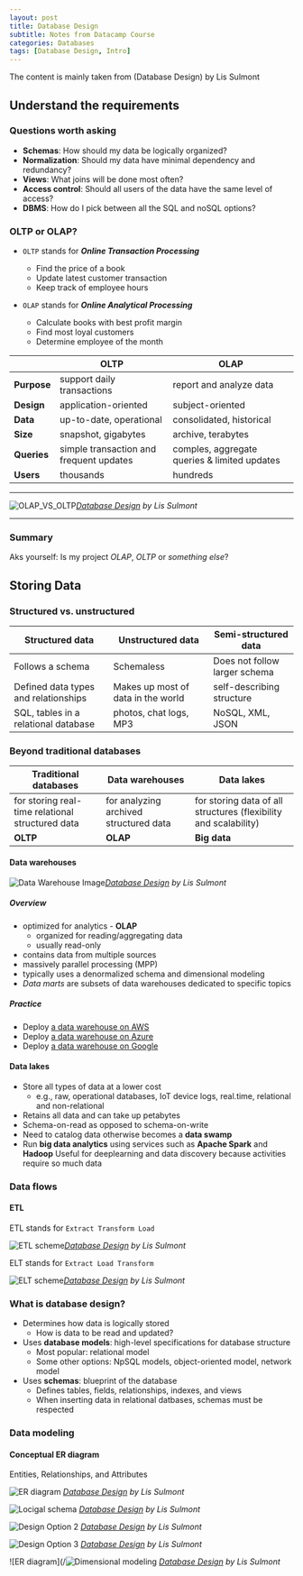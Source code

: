 ```yaml
--- 
layout: post 
title: Database Design 
subtitle: Notes from Datacamp Course 
categories: Databases 
tags: [Database Design, Intro]
---
```


The content is mainly taken from (Database Design) by Lis Sulmont 

## Understand the requirements

### Questions worth asking

- **Schemas**: How should my data be logically organized?
- **Normalization**: Should my data have minimal dependency and redundancy?  
- **Views**: What joins will be done most often?
- **Access control**: Should all users of the data have the same level of access?
- **DBMS**: How do I pick between all the SQL and noSQL options?

### OLTP or OLAP?

- `OLTP` stands for ***Online Transaction Processing***
    - Find the price of a book
    - Update latest customer transaction
    - Keep track of employee hours

- `OLAP` stands for ***Online Analytical Processing***
    - Calculate books with best profit margin
    - Find most loyal customers
    - Determine employee of the month

|   | OLTP | OLAP |
|---|---|---|
|**Purpose**|support daily transactions|report and analyze data|
|**Design**|application-oriented|subject-oriented|
|**Data**|up-to-date, operational|consolidated, historical|
|**Size**|snapshot, gigabytes|archive, terabytes|
|**Queries**|simple transaction and frequent updates|comples, aggregate queries & limited updates|
|**Users**|thousands|hundreds|

<hr>

![OLAP_VS_OLTP](/assets/images/post_images/database_design/OLAP_VS_OLTP.png)*[Database Design](https://campus.datacamp.com/courses/database-design) by Lis Sulmont*




<hr>

### Summary

Aks yourself: Is my project *OLAP*, *OLTP* or *something else*? 

## Storing Data

### Structured vs. unstructured

| Structured data | Unstructured data | Semi-structured data |
|---|---|---|
| Follows a schema | Schemaless | Does not follow larger schema |
| Defined data types and relationships | Makes up most of data in the world | self-describing structure |
| SQL, tables in a relational database | photos, chat logs, MP3 |NoSQL, XML, JSON |

### Beyond traditional databases

| Traditional databases | Data warehouses | Data lakes |
|---|---|---|
|for storing real-time relational structured data | for analyzing archived structured data | for storing data of all structures (flexibility and scalability)|
|**OLTP**|**OLAP**|**Big data**|

#### Data warehouses

![Data Warehouse Image](/assets/images/post_images/database_design/Data_Warehouse_Image.png)*[Database Design](https://campus.datacamp.com/courses/database-design) by Lis Sulmont*


##### Overview

- optimized for analytics - **OLAP**
    - organized for reading/aggregating data
    - usually read-only
- contains data from multiple sources
- massively parallel processing (MPP)
- typically uses a denormalized schema and dimensional modeling
- *Data marts* are subsets of data warehouses dedicated to specific topics

##### Practice

- Deploy [a data warehouse on AWS](https://aws.amazon.com/getting-started/hands-on/deploy-data-warehouse/)
- Deploy [a data warehouse on Azure](https://www.sqlshack.com/the-new-sql-data-warehouse-in-azure/)
- Deploy [a data warehouse on Google](https://cloud.google.com/bigquery)

#### Data lakes

- Store all types of data at a lower cost
    - e.g., raw, operational databases, IoT device logs, real.time, relational and non-relational
- Retains all data and can take up petabytes
- Schema-on-read as opposed to schema-on-write
- Need to catalog data otherwise becomes a **data swamp**
- Run **big data analytics** using services such as **Apache Spark** and **Hadoop**
    Useful for deeplearning and data discovery because activities require so much data

### Data flows

#### ETL

ETL stands for `Extract Transform Load`

![ETL scheme](/assets/images/post_images/database_design/ETL_scheme_1.png)*[Database Design](https://campus.datacamp.com/courses/database-design) by Lis Sulmont*


ELT stands for `Extract Load Transform`

![ELT scheme](/assets/images/post_images/database_design/ELT_scheme_1.png)*[Database Design](https://campus.datacamp.com/courses/database-design) by Lis Sulmont*


### What is database design?

- Determines how data is logically stored
    - How is data to be read and updated?
- Uses **database models**: high-level specifications for database structure
    - Most popular: relational model
    - Some other options: NpSQL models, object-oriented model, network model
- Uses **schemas**: blueprint of the database
    - Defines tables, fields, relationships, indexes, and views
    - When inserting data in relational datbases, schemas must be respected

### Data modeling

#### Conceptual ER diagram

Entities, Relationships, and Attributes

![ER diagram](/assets/images/post_images/database_design/ER_diagram.png)
*[Database Design](https://campus.datacamp.com/courses/database-design) by Lis Sulmont*




![Locigal schema](/assets/images/post_images/database_design/ER_diagram_as_schema.png)
*[Database Design](https://campus.datacamp.com/courses/database-design) by Lis Sulmont*



![Design Option 2](/assets/images/post_images/database_design/database_option_2.png)
*[Database Design](https://campus.datacamp.com/courses/database-design) by Lis Sulmont*


![Design Option 3](/assets/images/post_images/database_design/database_options_3.png)
*[Database Design](https://campus.datacamp.com/courses/database-design) by Lis Sulmont*



![ER diagram](/![Dimensional modeling](/assets/images/post_images/database_design/Dimensional_modeling.png)
*[Database Design](https://campus.datacamp.com/courses/database-design) by Lis Sulmont*
